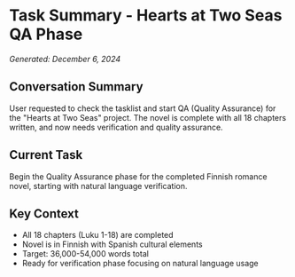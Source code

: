 # Task Summary - Hearts at Two Seas QA Phase
*Generated: December 6, 2024*

## Conversation Summary
User requested to check the tasklist and start QA (Quality Assurance) for the "Hearts at Two Seas" project. The novel is complete with all 18 chapters written, and now needs verification and quality assurance.

## Current Task
Begin the Quality Assurance phase for the completed Finnish romance novel, starting with natural language verification.

## Key Context
- All 18 chapters (Luku 1-18) are completed
- Novel is in Finnish with Spanish cultural elements
- Target: 36,000-54,000 words total
- Ready for verification phase focusing on natural language usage

